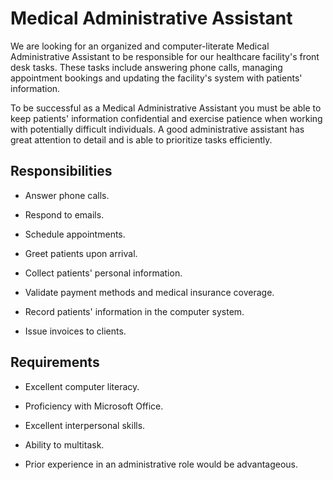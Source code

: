 # Medical Administrative Assistant

We are looking for an organized and computer-literate Medical Administrative Assistant to be responsible for our healthcare facility's front desk tasks. These tasks include answering phone calls, managing appointment bookings and updating the facility's system with patients' information.

To be successful as a Medical Administrative Assistant you must be able to keep patients' information confidential and exercise patience when working with potentially difficult individuals. A good administrative assistant has great attention to detail and is able to prioritize tasks efficiently.

## Responsibilities

* Answer phone calls.

* Respond to emails.

* Schedule appointments.

* Greet patients upon arrival.

* Collect patients' personal information.

* Validate payment methods and medical insurance coverage.

* Record patients' information in the computer system.

* Issue invoices to clients.

## Requirements

* Excellent computer literacy.

* Proficiency with Microsoft Office.

* Excellent interpersonal skills.

* Ability to multitask.

* Prior experience in an administrative role would be advantageous.

